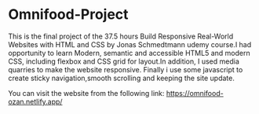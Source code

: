 # Omnifood-Project

This is the final project of the 37.5 hours Build Responsive Real-World Websites with HTML and CSS by Jonas Schmedtmann udemy course.I had opportunity 
to learn Modern, semantic and accessible HTML5 and modern CSS, including flexbox and CSS grid for layout.In addition, I used media quarries to make the website responsive. Finally i use some javascript to create sticky navigation,smooth scrolling
and keeping the site update.

You can visit the website from the following link:
https://omnifood-ozan.netlify.app/

